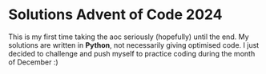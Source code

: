 # Solutions Advent of Code 2024

This is my first time taking the aoc seriously (hopefully) until the end.
My solutions are written in **Python**, not necessarily giving optimised code.
I just decided to challenge and push myself to practice coding during the month of December :)

